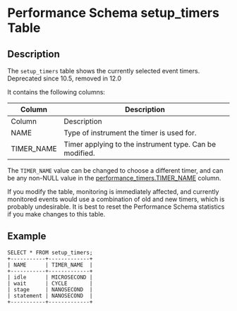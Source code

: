 
# Performance Schema setup_timers Table

## Description


The `setup_timers` table shows the currently selected event timers. Deprecated since 10.5, removed in 12.0


It contains the following columns:



| Column | Description |
| --- | --- |
| Column | Description |
| NAME | Type of instrument the timer is used for. |
| TIMER_NAME | Timer applying to the instrument type. Can be modified. |



The `TIMER_NAME` value can be changed to choose a different timer, and can be any non-NULL value in the [performance_timers.TIMER_NAME](performance-schema-performance_timers-table.md) column.


If you modify the table, monitoring is immediately affected, and currently monitored events would use a combination of old and new timers, which is probably undesirable. It is best to reset the Performance Schema statistics if you make changes to this table.


## Example


```
SELECT * FROM setup_timers;
+-----------+-------------+
| NAME      | TIMER_NAME  |
+-----------+-------------+
| idle      | MICROSECOND |
| wait      | CYCLE       |
| stage     | NANOSECOND  |
| statement | NANOSECOND  |
+-----------+-------------+
```
